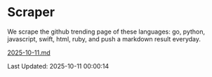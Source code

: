 # Scraper

We scrape the github trending page of these languages: go, python, javascript, swift, html, ruby, and push a markdown result everyday.

[2025-10-11.md](https://github.com/henson/Scraper/blob/master/2025-10-11.md)

Last Updated: 2025-10-11 00:00:14
